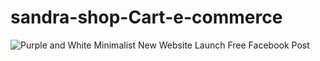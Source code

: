 # sandra-shop-Cart-e-commerce
![Purple and White Minimalist New Website Launch Free Facebook Post](https://github.com/HassanMahdy1/sandra-shop-Cart-e-commerce/assets/138172129/0f84154b-99bf-43a8-8fa4-c66335d701db)

